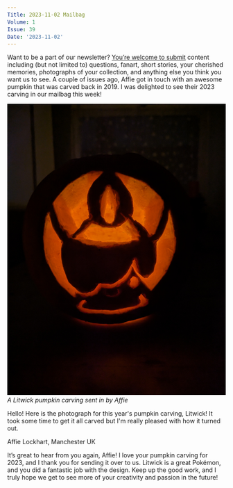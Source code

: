 ```yaml
---
Title: 2023-11-02 Mailbag
Volume: 1
Issue: 39
Date: '2023-11-02'
---
```

Want to be a part of our newsletter? [You’re welcome to submit](https://johto.substack.com/s/mailbag) content including (but not limited to) questions, fanart, short stories, your cherished memories, photographs of your collection, and anything else you think you want us to see. A couple of issues ago, Affie got in touch with an awesome pumpkin that was carved back in 2019. I was delighted to see their 2023 carving in our mailbag this week!



[![A Litwick pumpkin carving sent in by Affie](/web/images/a-litwick-pumpkin-carving-sent-in-by-affie.jpeg)](/web/images/a-litwick-pumpkin-carving-sent-in-by-affie.jpeg)*A Litwick pumpkin carving sent in by Affie*



Hello! Here is the photograph for this year's pumpkin carving, Litwick! It took some time to get it all carved but I'm really pleased with how it turned out.

Affie Lockhart, Manchester UK

It’s great to hear from you again, Affie! I love your pumpkin carving for 2023, and I thank you for sending it over to us. Litwick is a great Pokémon, and you did a fantastic job with the design. Keep up the good work, and I truly hope we get to see more of your creativity and passion in the future!